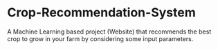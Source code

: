 # Crop-Recommendation-System
A Machine Learning based project (Website) that recommends the best crop to grow in your farm by considering some input parameters.
